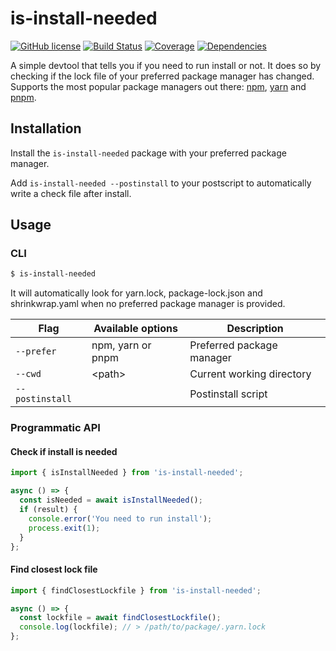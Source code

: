 # is-install-needed

[![GitHub license](https://img.shields.io/badge/license-ISC-blue.svg?style=flat-square)](https://github.com/mekwall/is-install-needed/blob/master/LICENSE)
[![Build Status](https://img.shields.io/circleci/project/github/mekwall/is-install-needed.svg?style=flat-square)](https://circleci.com/gh/mekwall/is-install-needed)
[![Coverage](https://img.shields.io/codecov/c/github/mekwall/is-install-needed/master.svg?style=flat-square)](https://codecov.io/github/mekwall/is-install-needed?branch=master)
[![Dependencies](https://img.shields.io/librariesio/github/mekwall/is-install-needed.svg?style=flat-square)](https://github.com/mekwall/is-install-needed)

A simple devtool that tells you if you need to run install or not. It does so by checking if the lock file of your preferred package manager has changed. Supports the most popular package managers out there: [npm](https://www.npmjs.com/), [yarn](https://yarnpkg.com/) and [pnpm](https://pnpm.js.org/).

## Installation

Install the `is-install-needed` package with your preferred package manager.

Add `is-install-needed --postinstall` to your postscript to automatically write a check file after install.

## Usage

### CLI

```bash
$ is-install-needed
```

It will automatically look for yarn.lock, package-lock.json and shrinkwrap.yaml when no preferred package manager is provided.

| Flag            | Available options | Description               |
| --------------- | ----------------- | ------------------------- |
| `--prefer`      | npm, yarn or pnpm | Preferred package manager |
| `--cwd`         | \<path>           | Current working directory |
| `--postinstall` |                   | Postinstall script        |

### Programmatic API

#### Check if install is needed

```javascript
import { isInstallNeeded } from 'is-install-needed';

async () => {
  const isNeeded = await isInstallNeeded();
  if (result) {
    console.error('You need to run install');
    process.exit(1);
  }
};
```

#### Find closest lock file

```javascript
import { findClosestLockfile } from 'is-install-needed';

async () => {
  const lockfile = await findClosestLockfile();
  console.log(lockfile); // > /path/to/package/.yarn.lock
};
```
